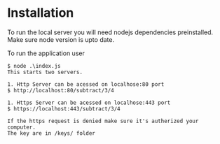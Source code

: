 # Installation

To run the local server you will need nodejs dependencies preinstalled. Make sure node version is upto date.

To run the application user
```
$ node .\index.js
This starts two servers.
```

```
1. Http Server can be acessed on localhose:80 port
$ http://localhost:80/subtract/3/4
```


```
1. Https Server can be acessed on localhose:443 port
$ https://localhost:443/subtract/3/4

If the https request is denied make sure it's autherized your computer.
The key are in /keys/ folder
```
